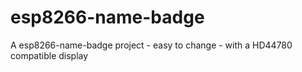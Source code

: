 # esp8266-name-badge
A esp8266-name-badge project - easy to change - with a HD44780 compatible display
